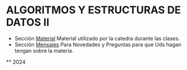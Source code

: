 # ALGORITMOS Y ESTRUCTURAS DE DATOS II 

* Sección [Material](https://github.com/harpomaxx/algoritmos2/wiki) Material utilizado por la catedra durante las clases.
* Sección [Mensajes](https://github.com/harpomaxx/algoritmos2/discussions) Para Novedades y Preguntas para que Uds hagan tengan sobre la materia.

** 2024
